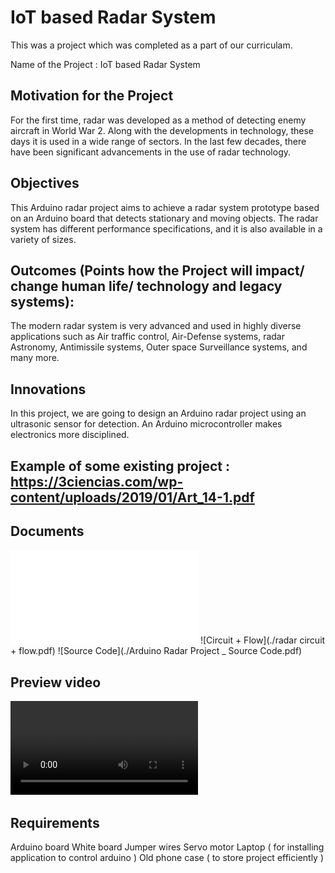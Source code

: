 # IoT based Radar System

This was a project which was completed as a part of our curriculam.

Name  of the Project : IoT based Radar System

## Motivation for the Project
For the first time, radar was developed as a method of detecting enemy aircraft in World War 2. Along with the developments in technology, these days it is used in a wide range of sectors. In the last few decades, there have been significant advancements in the use of radar technology.

## Objectives
This Arduino radar project aims to achieve a radar system prototype based on an Arduino board that detects stationary and moving objects. The radar system has different performance specifications, and it is also available in a variety of sizes.

## Outcomes (Points how the Project will impact/ change human life/ technology and legacy systems):
The modern radar system is very advanced and used in highly diverse applications such as Air traffic control, Air-Defense systems, radar Astronomy, Antimissile systems, Outer space Surveillance systems, and many more.

## Innovations
In this project, we are going to design an Arduino radar project using an ultrasonic sensor for detection. An Arduino microcontroller makes electronics more disciplined.


## Example of some existing project : https://3ciencias.com/wp-content/uploads/2019/01/Art_14-1.pdf

## Documents

![About](./About.pdf)
![Circuit + Flow](./radar circuit + flow.pdf)
![Source Code](./Arduino Radar Project _ Source Code.pdf)

## Preview video

![IoT based Radar System](./iotgit.mp4)

## Requirements
Arduino board
White board
Jumper wires
Servo motor
Laptop ( for installing application to control arduino )
Old phone case ( to store project efficiently )

